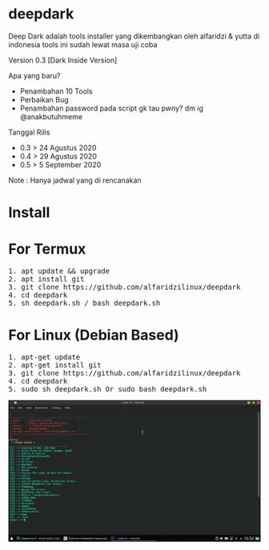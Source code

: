 # deepdark
Deep Dark adalah tools installer yang dikembangkan oleh alfaridzi &amp; yutta di indonesia tools ini sudah lewat masa uji coba

Version 0.3 [Dark Inside Version]

Apa yang baru?
- Penambahan 10 Tools
- Perbaikan Bug
- Penambahan password pada script
gk tau pwny? dm ig @anakbutuhmeme

Tanggal Rilis

- 0.3 > 24 Agustus 2020
- 0.4 > 29 Agustus 2020
- 0.5 > 5 September 2020

Note : Hanya jadwal yang di rencanakan


# Install

# For Termux
<pre>
1. apt update && upgrade
2. apt install git
3. git clone https://github.com/alfaridzilinux/deepdark
4. cd deepdark
5. sh deepdark.sh / bash deepdark.sh
</pre>

# For Linux (Debian Based)
<pre>
1. apt-get update 
2. apt-get install git
3. git clone https://github.com/alfaridzilinux/deepdark
4. cd deepdark
5. sudo sh deepdark.sh Or sudo bash deepdark.sh
</pre>


![](https://raw.githubusercontent.com/ThePrison-X/deepdark/master/images/Screenshot_20200824_105449.png)
